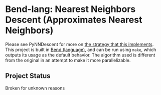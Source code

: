 # Bend-lang: Nearest Neighbors Descent (Approximates Nearest Neighbors)
Please see PyNNDescent for more on [the strategy that this implements](
https://pynndescent.readthedocs.io/en/latest/how_pynndescent_works.html). This
project is built in [Bend (language)](https://github.com/HigherOrderCO/bend),
and can be run using `make`, which outputs its usage as the default behavior.
The algorithm used is different from the original in an attempt to make it more
parallelizable.

## Project Status
Broken for unknown reasons
